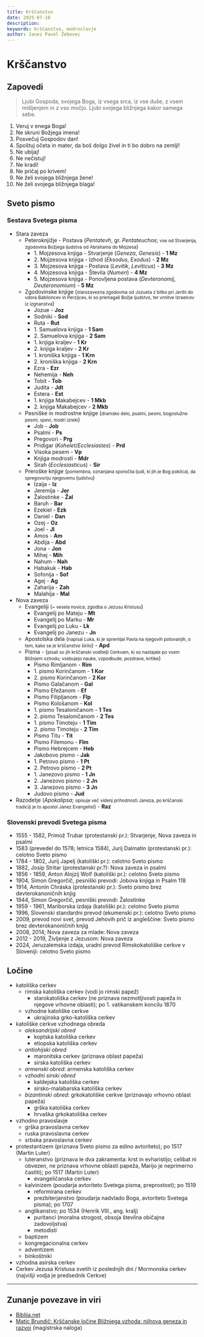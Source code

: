 ```yaml
---
title: Krščanstvo
date: 2025-07-18
description:
keywords: krščanstvo, modroslovje
author: Janez Pavel Žebovec
---
```


# Krščanstvo

## Zapovedi

> Ljubi Gospoda, svojega Boga, iz vsega srca, iz vse duše, z vsem mišljenjem in z vso močjo.
> Ljubi svojega bližnjega kakor samega sebe.

1. Veruj v enega Boga!
2. Ne skruni Božjega imena!
3. Posvečuj Gospodov dan!
4. Spoštuj očeta in mater, da boš dolgo živel in ti bo dobro na zemlji!
5. Ne ubijaj!
6. Ne nečistuj!
7. Ne kradi!
8. Ne pričaj po krivem!
9. Ne želi svojega bližnjega žene!
10. Ne želi svojega bližnjega blaga!

## Sveto pismo

### Sestava Svetega pisma

- Stara zaveza
    - Peteroknjižje - Postava (*Pentatevh*, gr. *Pentateuchos*; <small>vse od Stvarjenja, zgodovina Božjega ljudstva od Abrahama do Mojzesa</small>)
        - 1\. Mojzesova knjiga - Stvarjenje (*Geneza*, *Genesis*) - **1 Mz**
        - 2\. Mojzesova knjiga - Izhod (*Eksodus*, *Exodus*) - **2 Mz**
        - 3\. Mojzesova knjiga - Postava (*Levitik*, *Leviticus*) - **3 Mz**
        - 4\. Mojzesova knjiga - Števila (*Numeri*) - **4 Mz**
        - 5\. Mojzesova knjiga - Ponovljena postava (*Devteronomij*, *Deuteronomium*) - **5 Mz**
    - Zgodovinske knjige (<small>starozavezna zgodovina od Jozueta z bitko pri Jerihi do vdora Babiloncev in Perzijcev, ki so premagali Božje ljudstvo, ter vrnitve Izraelcev iz izgnanstva</small>)
        - Jozue - **Joz**
        - Sodniki - **Sod**
        - Ruta - **Rut**
        - 1\. Samuelova knjiga - **1 Sam**
        - 2\. Samuelova knjiga - **2 Sam**
        - 1\. knjiga kraljev - **1 Kr**
        - 2\. knjiga kraljev - **2 Kr**
        - 1\. kroniška knjiga - **1 Krn**
        - 2\. kroniška knjiga - **2 Krn**
        - Ezra - **Ezr**
        - Nehemija - **Neh**
        - Tobit - **Tob**
        - Judita - **Jdt**
        - Estera - **Est**
        - 1\. knjiga Makabejcev - **1 Mkb**
        - 2\. knjiga Makabejcev - **2 Mkb**
    - Pesniške in modrostne knjige (<small>dramsko delo, psalmi, pesmi, bogoslužne pesmi, spevi, modri izreki</small>)
        - Job - **Job**
        - Psalmi - **Ps**
        - Pregovori - **Prg**
        - Pridigar (*Kohelet*/*Ecclesiastes*) - **Prd**
        - Visoka pesem - **Vp**
        - Knjiga modrosti - **Mdr**
        - Sirah (*Ecclesiasticus*) - **Sir**
    - Preroške knjige (<small>pomembna, oznanjana sporočila ljudi, ki jih je Bog poklical, da spregovoriju njegovemu ljudstvu</small>)
        - Izaija - **Iz**
        - Jeremija - **Jer**
        - Žalostinke - **Žal**
        - Baruh - **Bar**
        - Ezekiel - **Ezk**
        - Daniel - **Dan**
        - Ozej - **Oz**
        - Joel - **Jl**
        - Amos - **Am**
        - Abdija - **Abd**
        - Jona - **Jon**
        - Mihej - **Mih**
        - Nahum - **Nah**
        - Habakuk - **Hab**
        - Sofonija - **Sof**
        - Agej - **Ag**
        - Zaharija - **Zah**
        - Malahija - **Mal**
- Nova zaveza
    - Evangeliji (<small>~ vesela novica; zgodba o Jezusu Kristusu</small>)
        - Evangelij po Mateju - **Mt**
        - Evangelij po Marku - **Mr**
        - Evangelij po Luku - **Lk**
        - Evangelij po Janezu - **Jn**
    - Apostolska dela (<small>napisal Luka, ki je spremljal Pavla na njegovih potovanjih, o tem, kako se je krščanstvo širilo</small>) - **Apd**
    - Pisma - (<small>pisali so jih krščanski voditelji Cerkvam, ki so nastajale po vsem Bližnjem vzhodu; vsebujejo nauke, vzpodbude, pozdrave, kritike</small>)
        - Pismo Rimljanom - **Rim**
        - 1\. pismo Korinčanom - **1 Kor**
        - 2\. pismo Korinčanom - **2 Kor**
        - Pismo Galačanom - **Gal**
        - Pismo Efežanom - **Ef**
        - Pismo Filipljanom - **Flp**
        - Pismo Kološanom - **Kol**
        - 1\. pismo Tesaloničanom - **1 Tes**
        - 2\. pismo Tesaloničanom - **2 Tes**
        - 1\. pismo Timoteju - **1 Tim**
        - 2\. pismo Timoteju - **2 Tim**
        - Pismo Titu - **Tit**
        - Pismo Filemonu - **Flm**
        - Pismo Hebrejcem - **Heb**
        - Jakobovo pismo - **Jak**
        - 1\. Petrovo pismo - **1 Pt**
        - 2\. Petrovo pismo - **2 Pt**
        - 1\. Janezovo pismo - **1 Jn**
        - 2\. Janezovo pismo - **2 Jn**
        - 3\. Janezovo pismo - **3 Jn**
        - Judovo pismo - **Jud**
- Razodetje (*Apokalipsa*; <small>opisuje več videnj prihodnosti Janeza, po krščanski tradiciji je to apostol Janez Evangelist</small>) - **Raz** 

### Slovenski prevodi Svetega pisma

- 1555 - 1582, Primož Trubar (protestanski pr.): Stvarjenje, Nova zaveza in psalmi
- 1583 (prevedel do 1578; letnica 1584), Jurij Dalmatin (protestanski pr.): celotno Sveto pismo
- 1784 - 1802, Jurij Japelj (katoliški pr.): celotno Sveto pismo
- 1882, Josip Stritar (protestanski pr.?): Nova zaveza in psalmi
- 1856 - 1859, Anton Alojzij Wolf (katoliški pr.): celotno Sveto pismo
- 1904, Simon Gregorčič, pesniški prevodi: Jobova knjiga in Psalm 118
- 1914, Antonín Chráska (protestanski pr.): Sveto pismo brez devterokanoničnih knjig
- 1944, Simon Gregorčič, pesniški prevodi: Žalostinke
- 1959 - 1961, Mariborska izdaja (katoliški pr.): celotno Sveto pismo
- 1996, Slovenski standardni prevod (ekumenski pr.): celotno Sveto pismo
- 2009, prevod novi svet, prevod Jehovih prič iz angleščine: Sveto pismo brez devterokanoničnih knjig
- 2008, 2014; Nova zaveza za mlade: Nova zaveza
- 2012 - 2019, Življenje z Jezusom: Nova zaveza
- 2024, Jeruzalemska izdaja, uradni prevod Rimskokatoliške cerkve v Sloveniji: celotno Sveto pismo

## Ločine

- katoliška cerkev
    - rimska katoliška cerkev (vodi jo rimski papež)
        - starokatoliška cerkev (ne priznava nezmotljivosti papeža in njegove vrhovne oblasti); po 1. vatikanskem koncilu 1870
    - vzhodne katoliške cerkve
        - ukrajinska grko-katoliška cerkev
- katoliške cerkve vzhodnega obreda
    - *aleksandrijski obred*
        - koptska katoliška cerkev
        - etiopska katoliška cerkev
    - *antiohijski obred*
        - maronitska cerkev (priznava oblast papeža)
        - sirska katoliška cerkev
    - *armenski obred*: armenska katoliška cerkev
    - *vzhodni sirski obred*
        - kaldejska katoliška cerkev
        - sirsko-malabarska katoliška cerkev
    - *bizantinski obred*: grkokatoliške cerkve (priznavajo vrhovno oblast papeža)
        - grška katoliška cerkev
        - hrvaška grkokatoliška cerkev
- vzhodno pravoslavje
    - grška pravoslavna cerkev
    - ruska pravoslavna cerkev
    - srbska pravoslavna cerkev
- protestantizem (priznava Sveto pismo za edino avtoriteto); po 1517 (Martin Luter)
    - luteranstvo (priznava le dva zakramenta: krst in evharistijo; celibat ni obvezen, ne priznava vrhovne oblasti papeža, Marijo je neprimerno častiti); po 1517 (Martin Luter)
        - evangeličanska cerkev
    - kalvinizem (poudarja avtoriteto Svetega pisma, preprostost); po 1519
        - reformirana cerkev
        - prezbiterjanstvo (poudarja nadvlado Boga, avtoriteto Svetega pisma); po 1707
    - anglikanstvo; po 1534 (Henrik VIII., ang. kralj)
        - puritanci (moralna strogost, obsoja številna običajna zadovoljstva)
        - metodisti
    - baptizem
    - kongregacionalna cerkev
    - adventizem
    - binkoštniki
- vzhodna asirska cerkev
- Cerkev Jezusa Kristusa svetih iz poslednjih dni / Mormonska cerkev (najvišji vodja je predsednik Cerkve)

---

## Zunanje povezave in viri

- [Biblija.net](https://www.biblija.net/biblija.cgi?Bible=Bible&l=sl)
- [Matic Brundič: Krščanske ločine Bližnjega vzhoda: njihova geneza in razvoj](https://repozitorij.uni-lj.si/Dokument.php?id=193722) (magistrska naloga)
